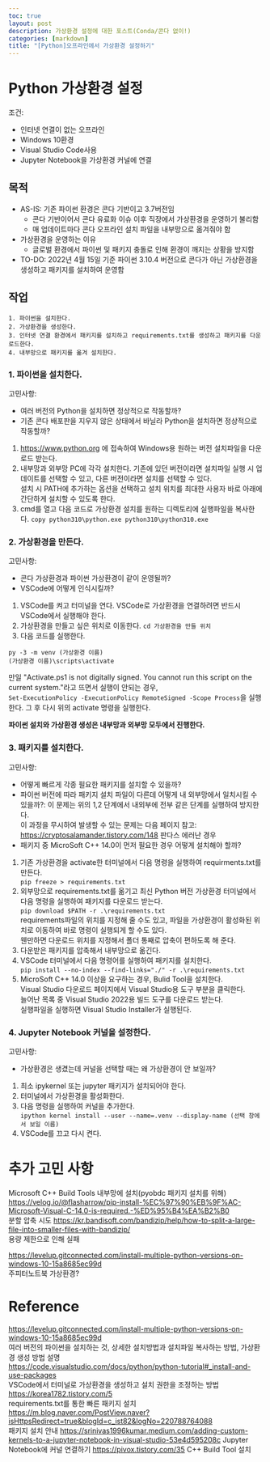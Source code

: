 ```yaml
---
toc: true
layout: post
description: 가상환경 설정에 대한 포스트(Conda/콘다 없이!)
categories: [markdown]
title: "[Python]오프라인에서 가상환경 설정하기"
---
```


# Python 가상환경 설정
조건:  
- 인터넷 연결이 없는 오프라인
- Windows 10환경
- Visual Studio Code사용
- Jupyter Notebook을 가상환경 커널에 연결

## 목적
- AS-IS: 기존 파이썬 환경은 콘다 기반이고 3.7버전임
  - 콘다 기반이어서 콘다 유료화 이슈 이후 직장에서 가상환경을 운영하기 불리함
  - 매 업데이트마다 콘다 오프라인 설치 파일을 내부망으로 옮겨줘야 함
- 가상환경을 운영하는 이유
	- 글로벌 환경에서 파이썬 및 패키지 충돌로 인해 환경이 깨지는 상황을 방지함
- TO-DO: 2022년 4월 15일 기준 파이썬 3.10.4 버전으로 콘다가 아닌 가상환경을 생성하고 패키지를 설치하여 운영함

## 작업
	1. 파이썬을 설치한다.
	2. 가상환경을 생성한다.
	3. 인터넷 연결 환경에서 패키지를 설치하고 requirements.txt를 생성하고 패키지를 다운로드한다.
	4. 내부망으로 패키지를 옮겨 설치한다.
	
### 1. 파이썬을 설치한다.
고민사항: 
- 여러 버전의 Python을 설치하면 정상적으로 작동할까?
- 기존 콘다 배포판을 지우지 않은 상태에서 바닐라 Python을 설치하면 정상적으로 작동할까?
  
1. https://www.python.org 에 접속하여 Windows용 원하는 버전 설치파일을 다운로드 받는다.
2. 내부망과 외부망 PC에 각각 설치한다.
기존에 있던 버전이라면 설치파일 실행 시 업데이트를 선택할 수 있고, 다른 버전이라면 설치를 선택할 수 있다.  
설치 시 PATH에 추가하는 옵션을 선택하고 설치 위치를 최대한 사용자 바로 아래에 간단하게 설치할 수 있도록 한다.
3. cmd를 열고 다음 코드로 가상환경 설치를 원하는 디렉토리에 실행파일을 복사한다.
`copy python310\python.exe python310\python310.exe`

### 2. 가상환경을 만든다.
고민사항:
- 콘다 가상환경과 파이썬 가상환경이 같이 운영될까?
- VSCode에 어떻게 인식시킬까?
  
1. VSCode를 켜고 터미널을 연다. VSCode로 가상환경을 연결하려면 반드시 VSCode에서 실행해야 한다.
2. 가상환경을 만들고 싶은 위치로 이동한다.
`cd 가상환경을 만들 위치`
3. 다음 코드를 실행한다.
```
py -3 -m venv (가상환경 이름)
(가상환경 이름)\scripts\activate
```
만일 "Activate.ps1 is not digitally signed. You cannot run this script on the current system."라고 뜨면서 실행이 안되는 경우,  
`Set-ExecutionPolicy -ExecutionPolicy RemoteSigned -Scope Process`을 실행한다.
그 후 다시 위의 activate 명령을 실행한다.  

**파이썬 설치와 가상환경 생성은 내부망과 외부망 모두에서 진행한다.**

### 3. 패키지를 설치한다.
고민사항: 
- 어떻게 빠르게 각종 필요한 패키지를 설치할 수 있을까?
- 파이썬 버전에 따라 패키지 설치 파일이 다른데 어떻게 내 외부망에서 일치시킬 수 있을까?: 이 문제는 위의 1,2 단계에서 내외부에 전부 같은 단계를 실행하여 방지한다.  
이 과정을 무시하여 발생할 수 있는 문제는 다음 페이지 참고:  
https://cryptosalamander.tistory.com/148 판다스 에러난 경우  
- 패키지 중 MicroSoft C++ 14.0이 먼저 필요한 경우 어떻게 설치해야 할까?

1. 기존 가상환경을 activate한 터미널에서 다음 명령을 실행하여 requirments.txt를 만든다.  
`pip freeze > requirements.txt`
2. 외부망으로 requirements.txt를 옮기고 최신 Python 버전 가상환경 터미널에서 다음 명령을 실행하여 패키지를 다운로드 받는다.  
`pip download $PATH -r .\requirements.txt`  
requirements파일의 위치를 지정해 줄 수도 있고, 파일을 가상환경이 활성화된 위치로 이동하여 바로 명령이 실행되게 할 수도 있다.  
웬만하면 다운로드 위치를 지정해서 폴더 통째로 압축이 편하도록 해 준다.  
3. 다운받은 패키지를 압축해서 내부망으로 옮긴다.
4. VSCode 터미널에서 다음 명령어를 실행하여 패키지를 설치한다.  
`pip install --no-index --find-links="./" -r .\requirements.txt`
5. MicroSoft C++ 14.0 이상을 요구하는 경우, Bulid Tool을 설치한다.  
Visual Studio 다운로드 페이지에서 Visual Studio용 도구 부분을 클릭한다.  
늘어난 목록 중 Visual Studio 2022용 빌드 도구를 다운로드 받는다.  
실행파일을 실행하면 Visual Studio Installer가 실행된다.  

### 4. Jupyter Notebook 커널을 설정한다.
고민사항:
- 가상환경은 생겼는데 커널을 선택할 때는 왜 가상환경이 안 보일까?

1. 최소 ipykernel 또는 jupyter 패키지가 설치되어야 한다.
2. 터미널에서 가상환경을 활성화한다.
3. 다음 명령을 실행하여 커널을 추가한다.  
`ipython kernel install --user --name=.venv --display-name (선택 창에서 보일 이름)`
4. VSCode를 끄고 다시 켠다.

# 추가 고민 사항
Microsoft C++ Build Tools 내부망에 설치(pyobdc 패키지 설치를 위해)  
https://velog.io/@flasharrow/pip-install-%EC%97%90%EB%9F%AC-Microsoft-Visual-C-14.0-is-required.-%ED%95%B4%EA%B2%B0  
분할 압축 시도 https://kr.bandisoft.com/bandizip/help/how-to-split-a-large-file-into-smaller-files-with-bandizip/  
용량 제한으로 인해 실패  

https://levelup.gitconnected.com/install-multiple-python-versions-on-windows-10-15a8685ec99d  
주피터노트북 가상환경?

# Reference
https://levelup.gitconnected.com/install-multiple-python-versions-on-windows-10-15a8685ec99d  
여러 버전의 파이썬을 설치하는 것, 상세한 설치방법과 설치파일 복사하는 방법, 가상환경 생성 방법 설명  
https://code.visualstudio.com/docs/python/python-tutorial#_install-and-use-packages  
VSCode에서 터미널로 가상환경을 생성하고 설치 권한을 조정하는 방법  
https://korea1782.tistory.com/5  
requirements.txt를 통한 빠른 패키지 설치  
https://m.blog.naver.com/PostView.naver?isHttpsRedirect=true&blogId=c_ist82&logNo=220788764088  
패키지 설치 안내
https://srinivas1996kumar.medium.com/adding-custom-kernels-to-a-jupyter-notebook-in-visual-studio-53e4d595208c
Jupyter Notebook에 커널 연결하기
https://pivox.tistory.com/35
C++ Build Tool 설치
